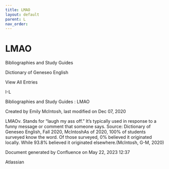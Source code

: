 ```yaml
---
title: LMAO
layout: default
parent: L
nav_order:
---
```


# LMAO

Bibliographies and Study Guides

Dictionary of Geneseo English

View All Entries

I-L

Bibliographies and Study Guides : LMAO

Created by  Emily McIntosh, last modified on Dec 07, 2020

LMAOv. Stands for “laugh my ass off.” It’s typically used in response to a funny message or comment that someone says. Source: Dictionary of Geneseo English, Fall 2020, McIntoshAs of 2020, 100% of students surveyed know the word. Of those surveyed, 0% believed it originated locally. While 93.8% believed it originated elsewhere.(McIntosh, G-M, 2020)

Document generated by Confluence on May 22, 2023 12:37

Atlassian
